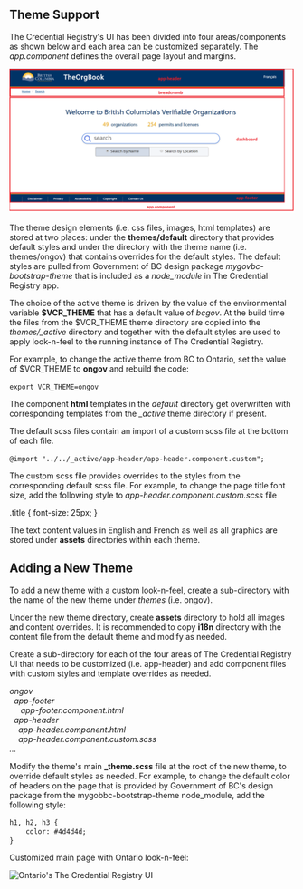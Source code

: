 ## Theme Support 

The Credential Registry's UI has been divided into four areas/components as shown below and each area can be customized separately. The *app.component* defines the overall page layout and margins.

![The Credential Registry UI areas](screenshot_mainpage.png "The Credential Registry UI areas")

The theme design elements (i.e. css files, images, html templates) are stored at two places: under the **themes/default** directory that provides default styles and under the directory with the theme name (i.e. themes/ongov) that contains overrides for the default styles. The default styles are pulled from Government of BC design package *mygovbc-bootstrap-theme* that is included as a *node_module* in The Credential Registry app. 

The choice of the active theme is driven by the value of the environmental variable **$VCR_THEME** that has a default value of *bcgov*. At the build time the files from the $VCR_THEME theme directory are copied into the *themes/_active* directory and together with the default styles are used to apply look-n-feel to the running instance of The Credential Registry.

For example, to change the active theme from BC to Ontario, set the value of $VCR_THEME to **ongov** and rebuild the code:

``` export VCR_THEME=ongov ```

The component **html** templates in the *default* directory get overwritten with corresponding templates from the *_active* theme directory if present.

The default *scss* files contain an import of a custom scss file at the bottom of each file. 

``` @import "../../_active/app-header/app-header.component.custom"; ```

The custom scss file provides overrides to the styles from the corresponding default scss file. For example, to change the page title font size, add the following style to *app-header.component.custom.scss* file

.title {
    font-size: 25px;
  }


The text content values in English and French as well as all graphics are stored under **assets** directories within each theme.

## Adding a New Theme

To add a new theme with a custom look-n-feel, create a sub-directory with the name of the new theme under *themes* (i.e. ongov).  

Under the new theme directory, create **assets** directory to hold all images and content overrides. It is recommended to copy **i18n** directory with the content file from the default theme and modify as needed.

Create a sub-directory for each of the four areas of The Credential Registry UI that needs to be customized (i.e. app-header) and add component files with custom styles and template overrides as needed.

<i>
ongov<br/>
&nbsp;&nbsp;app-footer<br/>
&nbsp;&nbsp;&nbsp;&nbsp;
app-footer.component.html<br/>
&nbsp;&nbsp;app-header</br>
&nbsp;&nbsp;&nbsp;&nbsp;app-header.component.html<br/>
&nbsp;&nbsp;&nbsp;&nbsp;app-header.component.custom.scss<br/>
...</i>

Modify the theme's main **_theme.scss** file at the root of the new theme, to override default styles as needed. For example, to change the default color of headers on the page that is provided by Government of BC's design package from the mygobbc-bootstrap-theme node_module, add the following style:

```
h1, h2, h3 {
    color: #4d4d4d;
}
```

Customized main page with Ontario look-n-feel:

![Ontario's The Credential Registry UI](TOBOntario_MainPage.png "Ontario's The Credential Registry UI")



